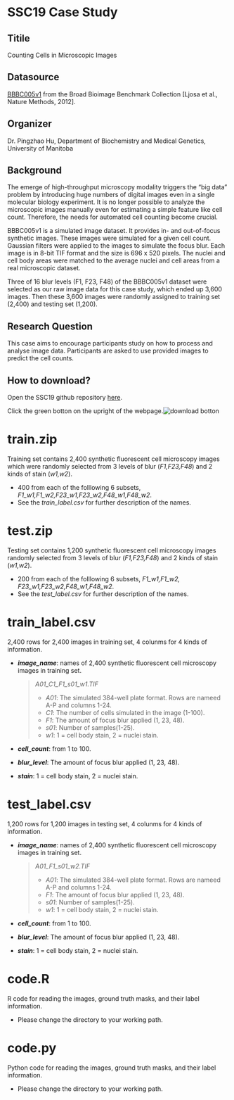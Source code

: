 # SSC19 Case Study
## Titile
Counting Cells in Microscopic Images
## Datasource 
[BBBC005v1](https://data.broadinstitute.org/bbbc/BBBC005/) from the Broad Bioimage Benchmark Collection [Ljosa et al., Nature Methods, 2012].
## Organizer
Dr. Pingzhao Hu, Department of Biochemistry and Medical Genetics, University of Manitoba
## Background
The emerge of high-throughput microscopy modality triggers the “big data” problem by introducing huge numbers of digital images even in a single molecular biology experiment. It is no longer possible to analyze the microscopic images manually even for estimating a simple feature like cell count. Therefore, the needs for automated cell counting become crucial. 

BBBC005v1 is a simulated image dataset. It provides in- and out-of-focus synthetic images. These images were simulated for a given cell count. Gaussian filters were applied to the images to simulate the focus blur. Each image is in 8-bit TIF format and the size is 696 x 520 pixels. The nuclei and cell body areas were matched to the average nuclei and cell areas from a real microscopic dataset.

Three of 16 blur levels (F1, F23, F48) of the BBBC005v1 dataset were selected as our raw image data for this case study, which ended up 3,600 images. Then these 3,600 images were randomly assigned to training set (2,400) and testing set (1,200). 

## Research Question
This case aims to encourage participants study on how to process and analyse image data. Participants are asked to use provided images to predict the cell counts. 

## How to download?
Open the SSC19 github repository [here](https://github.com/SSC19/SSC19).

Click the green botton on the upright of the webpage.![download botton](https://github.com/qianliu1219/SSC19/blob/master/other/download_botton.png) 



# train.zip
Training set contains 2,400 synthetic fluorescent cell microscopy images which were randomly selected from 3 levels of blur (*F1,F23,F48*) and 2 kinds of stain (*w1,w2*). 
- 400 from each of the folllowing 6 subsets, *F1_w1,F1_w2,F23_w1,F23_w2,F48_w1,F48_w2*.
- See the *train_label.csv* for further description of the names.

# test.zip
Testing set contains 1,200 synthetic fluorescent cell microscopy images randomly selected from 3 levels of blur (*F1,F23,F48*) and 2 kinds of stain (*w1,w2*). 
- 200 from each of the folllowing 6 subsets, *F1_w1,F1_w2, F23_w1,F23_w2,F48_w1,F48_w2*.
- See the *test_label.csv* for further description of the names.

# train_label.csv
2,400 rows for 2,400 images in training set, 4 colunms for 4 kinds of information.
- ***image_name***: names of 2,400 synthetic fluorescent cell microscopy images in training set.
    
    > *A01_C1_F1_s01_w1.TIF*
    > - *A01*: The simulated 384-well plate format. Rows are nameed A-P and columns 1-24.
    > - *C1*: The number of cells simulated in the image (1-100).
    > - *F1*: The amount of focus blur applied (1, 23, 48).
    > - *s01*: Number of samples(1-25).
    > - *w1*: 1 = cell body stain, 2 = nuclei stain.

 - ***cell_count***: from 1 to 100.
 - ***blur_level***: The amount of focus blur applied (1, 23, 48).
 - ***stain***: 1 = cell body stain, 2 = nuclei stain.
# test_label.csv
1,200 rows for 1,200 images in testing set, 4 colunms for 4 kinds of information.
- ***image_name***: names of 2,400 synthetic fluorescent cell microscopy images in training set.
    
    > *A01_F1_s01_w2.TIF*
    > - *A01*: The simulated 384-well plate format. Rows are nameed A-P and columns 1-24.
    > - *F1*: The amount of focus blur applied (1, 23, 48).
    > - *s01*: Number of samples(1-25).
    > - *w1*: 1 = cell body stain, 2 = nuclei stain.
- ***cell_count***: from 1 to 100.
- ***blur_level***: The amount of focus blur applied (1, 23, 48).
- ***stain***: 1 = cell body stain, 2 = nuclei stain.
# code.R
R code for reading the images, ground truth masks, and their label information.
- Please change the directory to your working path.
# code.py
Python code for reading the images, ground truth masks, and their label information.
- Please change the directory to your working path.

